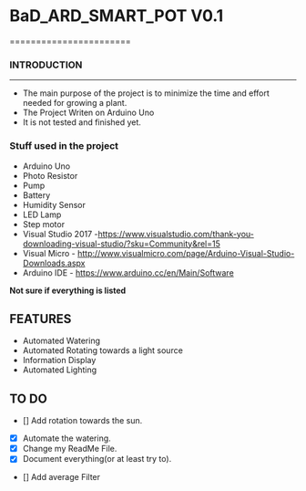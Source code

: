  # BaD_ARD_SMART_POT V0.1
=======================

### INTRODUCTION
------------------------------
- The main purpose of the project is to minimize the time and effort needed for growing a plant.
- The Project Writen on Arduino Uno
- It is not tested and finished yet.

### Stuff used in the project

- Arduino Uno
- Photo Resistor
- Pump
- Battery
- Humidity Sensor
- LED Lamp
- Step motor
- Visual Studio 2017 -https://www.visualstudio.com/thank-you-downloading-visual-studio/?sku=Community&rel=15
- Visual Micro - http://www.visualmicro.com/page/Arduino-Visual-Studio-Downloads.aspx
- Arduino IDE - https://www.arduino.cc/en/Main/Software


**Not sure if everything is listed**

## FEATURES

- Automated Watering
- Automated Rotating towards a light source
- Information Display
- Automated Lighting

## TO DO

- [] Add rotation towards the sun.
- [x] Automate the watering.
- [x] Change my ReadMe File.
- [x] Document everything(or at least try to).
- [] Add average Filter
